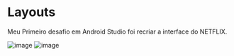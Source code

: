 # Layouts

Meu Primeiro desafio em Android Studio foi recriar a interface do  NETFLIX.

![image](https://user-images.githubusercontent.com/94762988/162079596-ba4e1ed5-f52b-405e-92d0-0e697624f033.png)
![image](https://user-images.githubusercontent.com/94762988/162079707-ed7bb09d-8e8a-426b-a415-c1a7bfc37b17.png)
